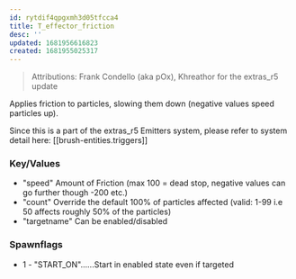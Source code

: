 ```yaml
---
id: rytdif4qpgxmh3d05tfcca4
title: T_effector_friction
desc: ''
updated: 1681956616823
created: 1681955025317
---
```

> Attributions: Frank Condello (aka pOx), Khreathor for the extras_r5 update

Applies friction to particles, slowing them down (negative values speed
particles up).

Since this is a part of the extras_r5 Emitters system, please refer to system
detail here: [[brush-entities.triggers]]

### Key/Values
- "speed"		Amount of Friction (max 100 = dead stop, negative values can go
                further though -200 etc.)
- "count"		Override the default 100% of particles affected (valid: 1-99
                i.e 50 affects roughly 50% of the particles)
- "targetname"	Can be enabled/disabled

### Spawnflags
-  1 - "START_ON"......Start in enabled state even if targeted
